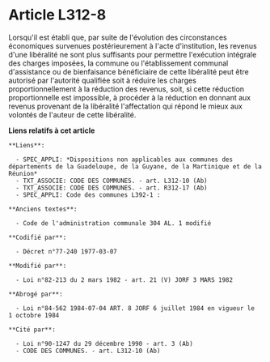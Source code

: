 # Article L312-8

Lorsqu'il est établi que, par suite de l'évolution des circonstances économiques survenues postérieurement à l'acte
d'institution, les revenus d'une libéralité ne sont plus suffisants pour permettre l'exécution intégrale des charges
imposées, la commune ou l'établissement communal d'assistance ou de bienfaisance bénéficiaire de cette libéralité peut être
autorisé par l'autorité qualifiée soit à réduire les charges proportionnellement à la réduction des revenus, soit, si cette
réduction proportionnelle est impossible, à procéder à la réduction en donnant aux revenus provenant de la libéralité
l'affectation qui répond le mieux aux volontés de l'auteur de cette libéralité.

**Liens relatifs à cet article**

	**Liens**:

	  - SPEC_APPLI: *Dispositions non applicables aux communes des départements de la Guadeloupe, de la Guyane, de la Martinique et de la Réunion*
	  - TXT_ASSOCIE: CODE DES COMMUNES. - art. L312-10 (Ab)
	  - TXT_ASSOCIE: CODE DES COMMUNES. - art. R312-17 (Ab)
	  - SPEC_APPLI: Code des communes L392-1 :

	**Anciens textes**:

	  - Code de l'administration communale 304 AL. 1 modifié

	**Codifié par**:

	  - Décret n°77-240 1977-03-07

	**Modifié par**:

	  - Loi n°82-213 du 2 mars 1982 - art. 21 (V) JORF 3 MARS 1982

	**Abrogé par**:

	  - Loi n°84-562 1984-07-04 ART. 8 JORF 6 juillet 1984 en vigueur le  1 octobre 1984

	**Cité par**:

	  - Loi n°90-1247 du 29 décembre 1990 - art. 3 (Ab)
	  - CODE DES COMMUNES. - art. L312-10 (Ab)
